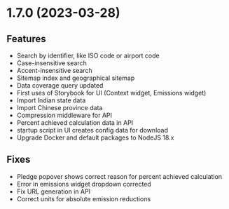# 1.7.0 (2023-03-28)
## Features
- Search by identifier, like ISO code or airport code
- Case-insensitive search
- Accent-insensitive search
- Sitemap index and geographical sitemap
- Data coverage query updated
- First uses of Storybook for UI (Context widget, Emissions widget)
- Import Indian state data
- Import Chinese province data
- Compression middleware for API
- Percent achieved calculation data in API
- startup script in UI creates config data for download
- Upgrade Docker and default packages to NodeJS 18.x
## Fixes
- Pledge popover shows correct reason for percent achieved calculation
- Error in emissions widget dropdown corrected
- Fix URL generation in API
- Correct units for absolute emission reductions

